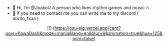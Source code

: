 - 👋 Hi, I’m @JoakoU A person who likes rhythm games and music 🔥
- 📩 If you need to contact me you can write me to my discord ( dorito_fxaa )

<div align="center">
  
![] (https://osu-sig.vercel.app/card?user=KawaDash&mode=mania&lang=en&blur=6&animation=true&hue=125&mini=false)
